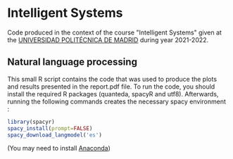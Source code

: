 # Intelligent Systems

Code produced in the context of the course "Intelligent Systems" given at the [UNIVERSIDAD POLITÉCNICA DE MADRID](https://www.upm.es/) during year 2021-2022. 

## Natural language processing

This small R script contains the code that was used to produce the plots and results presented in the report.pdf file. To run the code, you should install the required R packages (quanteda, spacyR and utf8). Afterwards, running the following commands creates the necessary spacy environment : 

```R
library(spacyr)
spacy_install(prompt=FALSE)
spacy_download_langmodel('es')
```
(You may need to install [Anaconda](https://www.anaconda.com/products/individual#windows))
